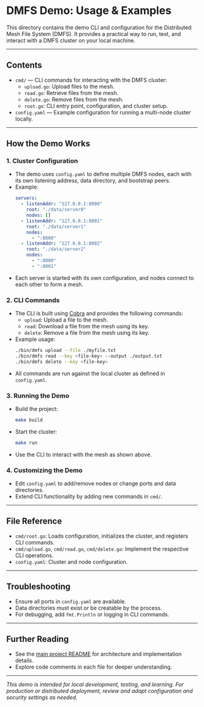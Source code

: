 # DMFS Demo: Usage & Examples

This directory contains the demo CLI and configuration for the Distributed Mesh File System (DMFS). It provides a practical way to run, test, and interact with a DMFS cluster on your local machine.

---

## Contents
- `cmd/` — CLI commands for interacting with the DMFS cluster:
  - `upload.go`: Upload files to the mesh.
  - `read.go`: Retrieve files from the mesh.
  - `delete.go`: Remove files from the mesh.
  - `root.go`: CLI entry point, configuration, and cluster setup.
- `config.yaml` — Example configuration for running a multi-node cluster locally.

---

## How the Demo Works

### 1. Cluster Configuration
- The demo uses `config.yaml` to define multiple DMFS nodes, each with its own listening address, data directory, and bootstrap peers.
- Example:
  ```yaml
  servers:
    - listenAddr: "127.0.0.1:8000"
      root: "./data/server0"
      nodes: []
    - listenAddr: "127.0.0.1:8001"
      root: "./data/server1"
      nodes:
        - ":8000"
    - listenAddr: "127.0.0.1:8002"
      root: "./data/server2"
      nodes:
        - ":8000"
        - ":8001"
  ```
- Each server is started with its own configuration, and nodes connect to each other to form a mesh.

### 2. CLI Commands
- The CLI is built using [Cobra](https://github.com/spf13/cobra) and provides the following commands:
  - `upload`: Upload a file to the mesh.
  - `read`: Download a file from the mesh using its key.
  - `delete`: Remove a file from the mesh using its key.
- Example usage:
  ```sh
  ./bin/dmfs upload --file ./myfile.txt
  ./bin/dmfs read --key <file-key> --output ./output.txt
  ./bin/dmfs delete --key <file-key>
  ```
- All commands are run against the local cluster as defined in `config.yaml`.

### 3. Running the Demo
- Build the project:
  ```sh
  make build
  ```
- Start the cluster:
  ```sh
  make run
  ```
- Use the CLI to interact with the mesh as shown above.

### 4. Customizing the Demo
- Edit `config.yaml` to add/remove nodes or change ports and data directories.
- Extend CLI functionality by adding new commands in `cmd/`.

---

## File Reference
- `cmd/root.go`: Loads configuration, initializes the cluster, and registers CLI commands.
- `cmd/upload.go`, `cmd/read.go`, `cmd/delete.go`: Implement the respective CLI operations.
- `config.yaml`: Cluster and node configuration.

---

## Troubleshooting
- Ensure all ports in `config.yaml` are available.
- Data directories must exist or be creatable by the process.
- For debugging, add `fmt.Println` or logging in CLI commands.

---

## Further Reading
- See the [main project README](../README.md) for architecture and implementation details.
- Explore code comments in each file for deeper understanding.

---

*This demo is intended for local development, testing, and learning. For production or distributed deployment, review and adapt configuration and security settings as needed.*
